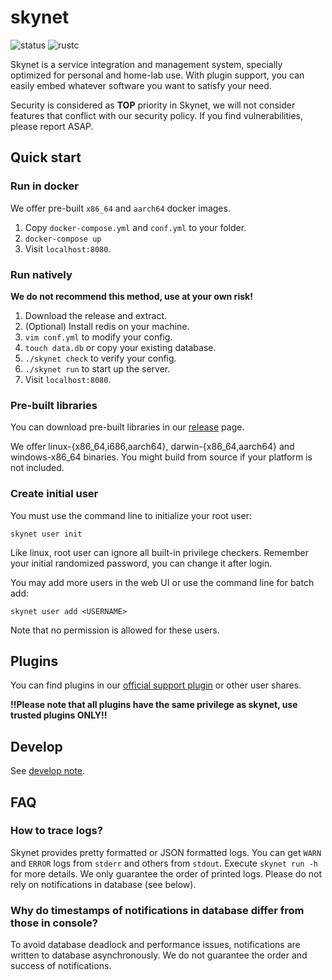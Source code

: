 # skynet

![status](https://img.shields.io/badge/status-dev-lightgrey?style=flat-square) ![rustc](https://img.shields.io/badge/rustc-1.56+-red?style=flat-square)

Skynet is a service integration and management system, specially optimized for personal and home-lab use. With plugin support, you can easily embed whatever software you want to satisfy your need.

Security is considered as **TOP** priority in Skynet, we will not consider features that conflict with our security policy. If you find vulnerabilities, please report ASAP.

## Quick start

### Run in docker
We offer pre-built `x86_64` and `aarch64` docker images.

1. Copy `docker-compose.yml` and `conf.yml` to your folder.
2. `docker-compose up`
3. Visit `localhost:8080`.

### Run natively

**We do not recommend this method, use at your own risk!**

1. Download the release and extract.
2. (Optional) Install redis on your machine.
3. `vim conf.yml` to modify your config.
4. `touch data.db` or copy your existing database.
5. `./skynet check` to verify your config.
6. `./skynet run` to start up the server.
7. Visit `localhost:8080`.

### Pre-built libraries
You can download pre-built libraries in our [release](https://github.com/MXWXZ/skynet/releases) page.

We offer linux-{x86_64,i686,aarch64}, darwin-{x86_64,aarch64} and windows-x86_64 binaries. You might build from source if your platform is not included.

### Create initial user

You must use the command line to initialize your root user:

    skynet user init

Like linux, root user can ignore all built-in privilege checkers. Remember your initial randomized password, you can change it after login.

You may add more users in the web UI or use the command line for batch add:

    skynet user add <USERNAME>

Note that no permission is allowed for these users.

## Plugins

You can find plugins in our [official support plugin](https://github.com/MXWXZ/skynet/plugin) or other user shares.

**!!Please note that all plugins have the same privilege as skynet, use trusted plugins ONLY!!**

## Develop

See [develop note](develop.md).

## FAQ

### How to trace logs?

Skynet provides pretty formatted or JSON formatted logs. You can get `WARN` and `ERROR` logs from `stderr` and others from `stdout`. Execute `skynet run -h` for more details. We only guarantee the order of printed logs. Please do not rely on notifications in database (see below).

### Why do timestamps of notifications in database differ from those in console?

To avoid database deadlock and performance issues, notifications are written to database asynchronously. We do not guarantee the order and success of notifications.